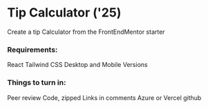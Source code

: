 # Tip Calculator ('25)

Create a tip Calculator from the FrontEndMentor starter


### Requirements:

React
Tailwind CSS
Desktop and Mobile Versions

### Things to turn in:

Peer review
Code, zipped
Links in comments
Azure or Vercel
github

